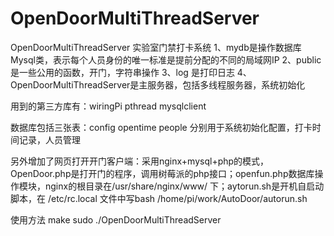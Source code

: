 # OpenDoorMultiThreadServer
OpenDoorMultiThreadServer
实验室门禁打卡系统
1、mydb是操作数据库Mysql类，表示每个人员身份的唯一标准是提前分配的不同的局域网IP
2、public是一些公用的函数，开门，字符串操作
3、log  是打印日志
4、OpenDoorMultiThreadServer是主服务器，包括多线程服务器，系统初始化

用到的第三方库有：wiringPi  pthread mysqlclient 

数据库包括三张表：config opentime people 分别用于系统初始化配置，打卡时间记录，人员管理

另外增加了网页打开开门客户端：采用nginx+mysql+php的模式， OpenDoor.php是打开门的程序，调用树莓派的php接口；openfun.php数据库操作模块，nginx的根目录在/usr/share/nginx/www/ 下；aytorun.sh是开机自启动脚本，在 /etc/rc.local 文件中写bash /home/pi/work/AutoDoor/autorun.sh

使用方法
         make
         sudo ./OpenDoorMultiThreadServer
